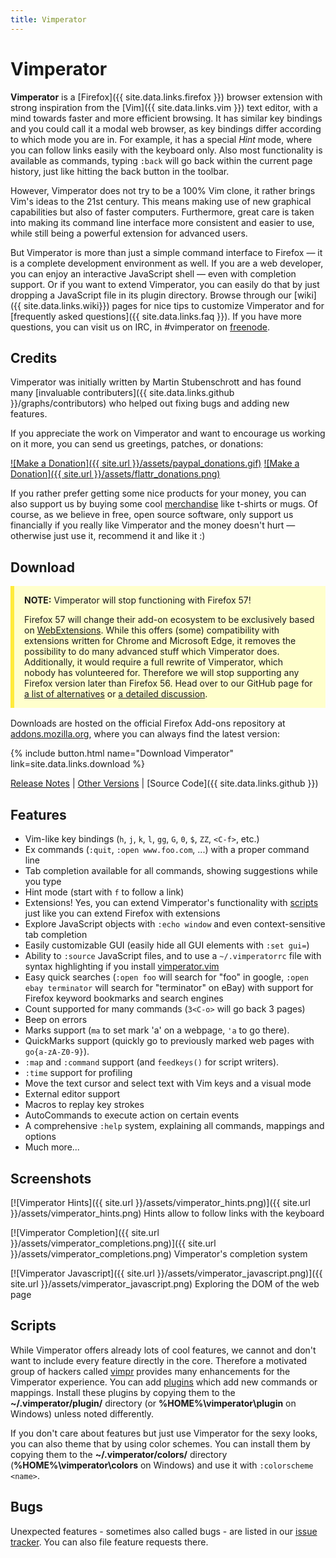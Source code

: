 ```yaml
---
title: Vimperator
---
```


# Vimperator

**Vimperator** is a [Firefox]({{ site.data.links.firefox }}) browser extension
with strong inspiration from the [Vim]({{ site.data.links.vim }}) text editor,
with a mind towards faster and more efficient browsing.
It has similar key bindings and you could call it a modal web browser,
as key bindings differ according to which mode you are in.
For example, it has a special *Hint* mode,
where you can follow links easily with the keyboard only.
Also most functionality is available as commands,
typing `:back` will go back within the current page history,
just like hitting the back button in the toolbar.

However, Vimperator does not try to be a 100% Vim clone,
it rather brings Vim's ideas to the 21st century.
This means making use of new graphical capabilities but also of faster computers.
Furthermore, great care is taken into making its command line interface more
consistent and easier to use,
while still being a powerful extension for advanced users.

But Vimperator is more than just a simple command interface to Firefox —
it is a complete development environment as well.
If you are a web developer, you can enjoy an interactive JavaScript shell —
even with completion support.
Or if you want to extend Vimperator,
you can easily do that by just dropping a JavaScript file in its plugin
directory. Browse through our [wiki]({{ site.data.links.wiki}}) pages for nice
tips to customize Vimperator and for
[frequently asked questions]({{ site.data.links.faq }}).
If you have more questions, you can visit us on IRC,
in #vimperator on [freenode](http://www.freenode.net/).

## Credits

Vimperator was initially written by Martin Stubenschrott and has found many
[invaluable contributers]({{ site.data.links.github }}/graphs/contributors)
who helped out fixing bugs and adding new features. 

If you appreciate the work on Vimperator and want to encourage us working on it
more, you can send us greetings, patches, or donations:

[![Make a Donation]({{ site.url }}/assets/paypal_donations.gif)](https://www.paypal.com/cgi-bin/webscr?cmd=_s-xclick&hosted_button_id=8323006)
[![Make a Donation]({{ site.url }}/assets/flattr_donations.png)](http://flattr.com/thing/146785/Vimperator)

If you rather prefer getting some nice products for your money,
you can also support us by buying some cool
[merchandise](http://www.zazzle.com/maxauthority*) like t-shirts or mugs.
Of course, as we believe in free, open source software,
only support us financially if you really like Vimperator and the money doesn't
hurt — otherwise just use it, recommend it and like it :) 

## Download

<div style="background-color: #ffffcc;; border-left: 6px solid #ffeb3b; padding: 0.01em 16px; margin-top: 16px; margin-bottom: 16px">
<p>
<b>NOTE:</b> Vimperator will stop functioning with Firefox 57!
</p>
<p>
Firefox 57 will change their add-on ecosystem to be exclusively based on <a
href="https://blog.mozilla.org/addons/2016/11/23/add-ons-in-2017/">WebExtensions</a>.
While this offers (some) compatibility with extensions written for Chrome and
Microsoft Edge, it removes the possibility to do many advanced stuff which
Vimperator does. Additionally, it would require a full rewrite of Vimperator,
which nobody has volunteered for. Therefore we will stop supporting any Firefox
version later than Firefox 56. Head over to our GitHub page for <a
href="https://github.com/vimperator/vimperator-labs#end-of-life-and-alternatives">a
list of alternatives</a> or <a
href="https://github.com/vimperator/vimperator-labs/issues/705">a detailed
discussion</a>.
</p>
</div>


Downloads are hosted on the official Firefox Add-ons repository at
[addons.mozilla.org](httpis://addons.mozilla.org/),
where you can always find the latest version:

{% include button.html name="Download Vimperator" link=site.data.links.download %}

[Release Notes](https://raw.githubusercontent.com/vimperator/vimperator-labs/master/vimperator/NEWS) |
[Other Versions](https://addons.mozilla.org/en-US/firefox/addon/vimperator/versions/) |
[Source Code]({{ site.data.links.github }})

## Features

- Vim-like key bindings (`h`, `j`, `k`, `l`, `gg`, `G`, `0`, `$`, `ZZ`, `<C-f>`, etc.)
- Ex commands (`:quit`, `:open www.foo.com`, ...) with a proper command line
- Tab completion available for all commands, showing suggestions while you type
- Hint mode (start with `f` to follow a link)
- Extensions! Yes, you can extend Vimperator's functionality with [scripts](http://vimpr.github.io/) just like you can extend Firefox with extensions
- Explore JavaScript objects with `:echo window` and even context-sensitive tab completion
- Easily customizable GUI (easily hide all GUI elements with `:set gui=`)
- Ability to `:source` JavaScript files, and to use a `~/.vimperatorrc` file with syntax highlighting if you install [vimperator.vim](https://github.com/vimperator/vimperator.vim)
- Easy quick searches (`:open foo` will search for "foo" in google, `:open ebay terminator` will search for "terminator" on eBay) with support for Firefox keyword bookmarks and search engines
- Count supported for many commands (`3<C-o>` will go back 3 pages)
- Beep on errors
- Marks support (`ma` to set mark 'a' on a webpage, `'a` to go there).
- QuickMarks support (quickly go to previously marked web pages with `go{a-zA-Z0-9}`).
- `:map` and `:command` support (and `feedkeys()` for script writers).
- `:time` support for profiling
- Move the text cursor and select text with Vim keys and a visual mode
- External editor support
- Macros to replay key strokes
- AutoCommands to execute action on certain events
- A comprehensive `:help` system, explaining all commands, mappings and options
- Much more...

## Screenshots

[![Vimperator Hints]({{ site.url }}/assets/vimperator_hints.png)]({{ site.url }}/assets/vimperator_hints.png)
Hints allow to follow links with the keyboard

[![Vimperator Completion]({{ site.url }}/assets/vimperator_completions.png)]({{ site.url }}/assets/vimperator_completions.png)
Vimperator's completion system 

[![Vimperator Javascript]({{ site.url }}/assets/vimperator_javascript.png)]({{ site.url }}/assets/vimperator_javascript.png)
Exploring the DOM of the web page

## Scripts

While Vimperator offers already lots of cool features,
we cannot and don't want to include every feature directly in the core.
Therefore a motivated group of hackers called [vimpr](http://vimpr.github.io/)
provides many enhancements for the Vimperator experience.
You can add [plugins](https://github.com/vimpr/vimperator-plugins) which add
new commands or mappings.
Install these plugins by copying them to the **~/.vimperator/plugin/**
directory (or **%HOME%\vimperator\plugin** on Windows) unless noted differently.

If you don't care about features but just use Vimperator for the sexy looks,
you can also theme that by using color schemes.
You can install them by copying them to the **~/.vimperator/colors/** directory
(**%HOME%\vimperator\colors** on Windows) and use it with `:colorscheme <name>`.

## Bugs

Unexpected features - sometimes also called bugs - are listed in our
[issue tracker](https://github.com/vimperator/vimperator-labs/issues).
You can also file feature requests there.
